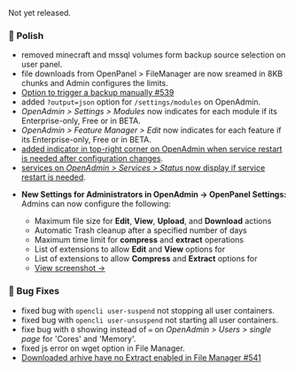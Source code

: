 Not yet released.

### 💅 Polish

- removed minecraft and mssql volumes form backup source selection on user panel.
- file downloads from OpenPanel > FileManager are now sreamed in 8KB chunks and Admin configures the limits.
- [Option to trigger a backup manually #539](https://github.com/stefanpejcic/OpenPanel/issues/539)
- added `?output=json` option for `/settings/modules` on OpenAdmin.
- *OpenAdmin > Settings > Modules* now indicates for each module if its Enterprise-only, Free or in BETA.
- *OpenAdmin > Feature Manager > Edit* now indicates for each feature if its Enterprise-only, Free or in BETA.
- [added indicator in top-right corner on OpenAdmin when service restart is needed after configuration changes](https://i.postimg.cc/ncsSLZw1/2025-06-27-21-01.png).
- [services on *OpenAdmin > Services > Status* now display if service restart is needed](https://i.postimg.cc/9Fv8RS6H/2025-06-27-21-01-1.png).
* **New Settings for Administrators in OpenAdmin → OpenPanel Settings:**
  Admins can now configure the following:

  * Maximum file size for **Edit**, **View**, **Upload**, and **Download** actions
  * Automatic Trash cleanup after a specified number of days
  * Maximum time limit for **compress** and **extract** operations
  * List of extensions to allow **Edit** and **View** options for
  * List of extensions to allow **Compress** and **Extract** options for
  * 
    [View screenshot →](https://i.postimg.cc/51x3ykqB/2025-06-27-18-43.png)

### 🐛 Bug Fixes
- fixed bug with `opencli user-suspend` not stopping all user containers.
- fixed bug with `opencli user-unsuspend` not starting all user containers.
- fixe bug with `0` showing instead of `∞` on *OpenAdmin > Users > single page* for 'Cores' and 'Memory'.
- fixed js error on wget option in File Manager.
- [Downloaded arhive have no Extract enabled in File Manager #541](https://github.com/stefanpejcic/OpenPanel/issues/541#issuecomment-3013182649)
